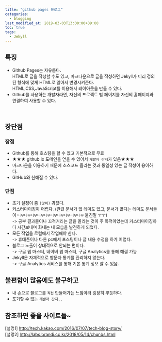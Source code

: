 ```yaml
---
title: "github pages 블로그"
categories: 
  - blogging
last_modified_at: 2019-03-03T13:00:00+09:00
toc: true
tags:
  - Jekyll
---
```


## 특징
- Github Pages는 자유롭다.   
HTML로 글을 작성할 수도 있고, 마크다운으로 글을 작성하면 Jekyll가 미리 정의된 형식에 맞게 HTML로 알아서 변경시켜준다.  
HTML,CSS,JavaScript를 이용해서 레이아웃을 만들 수 있다.
- Github를 사용하는 개발자라면, 자신의 프로젝트 별 페이지를 자신의 홈페이지와 연결하여 사용할 수 있다. 

<br>

## 장단점

### 장점
- Github를 통해 호스팅을 할 수 있고 기본적으로 무료
- ★★★ github.io 도메인을 얻을 수 있어서 `개발자 간지`가 있음★★★
- 마크다운을 이용하기 때문에 소스코드 올리는 것과 통일성 있는 글 작성이 용이하다. 
- GitHub와 친해질 수 있다.  

### 단점
- 초기 설정이 좀 `(많이)` 귀찮다.  
- 커스터마이징이 어렵다. (관련 문서가 없 테마도 있고, 문서가 많다는 테마도 문서들이 `너무너무너무너무너무너무너무너무너무너무` 불친절 ㅜㅜ)  
-> 공부 결과물이나 끄적거리는 글을 올리는 것이 주 목적이었는데 커스터마이징하다 시간보내며 화내는 내 모습을 발견하게 되었다.
- 모든 작업을 로컬에서 작업해야 한다.  
-> 휴대폰이나 다른 pc에서 포스팅이나 글 내용 수정을 하기 어렵다.
- 블로그 노출이 상대적으로 안되는 편이다.   
-> 구글 웹 마스터, 네이버 웹 마스터, 구글 Analytics를 통해 해결 가능
-  Jekyll은 자체적으로 방문자 통계를 관리하지 않는다.   
-> 구글 Analytics 서비스를 통해 기본 통계 정보 알 수 있음.


## 불편함이 많음에도 불구하고

- 내 손으로 블로그를 `직접` 만들어가는 느낌이라 굉장히 뿌듯하다. 
- 포기할 수 없는 `개발자 간지..`


## 참조하면 좋을 사이트들~
[설명1] <http://tech.kakao.com/2016/07/07/tech-blog-story/>  
[설명2] <http://labs.brandi.co.kr/2018/05/14/chunbs.html>


